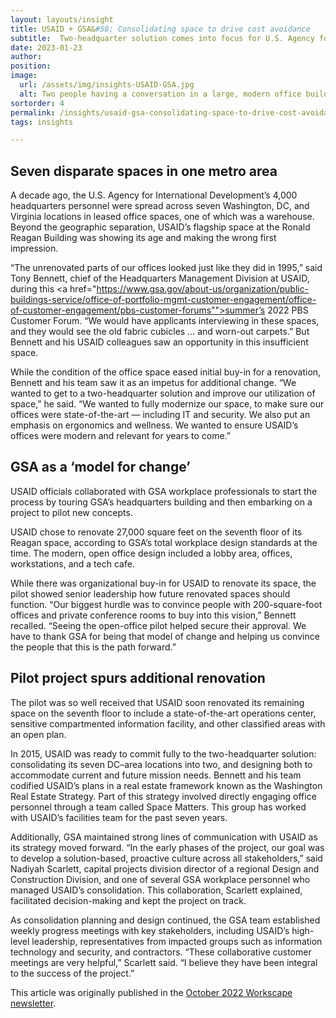 ```yaml
---
layout: layouts/insight
title: USAID + GSA&#58; Consolidating space to drive cost avoidance
subtitle:  Two-headquarter solution comes into focus for U.S. Agency for International Development
date: 2023-01-23
author:
position:
image: 
  url: /assets/img/insights-USAID-GSA.jpg
  alt: Two people having a conversation in a large, modern office building foyer
sortorder: 4
permalink: /insights/usaid-gsa-consolidating-space-to-drive-cost-avoidance/
tags: insights

---
```



## Seven disparate spaces in one metro area

A decade ago, the U.S. Agency for International Development’s 4,000 headquarters personnel were spread across seven Washington, DC, and Virginia locations in leased office spaces, one of which was a warehouse. Beyond the geographic separation, USAID’s flagship space at the Ronald Reagan Building was showing its age and making the wrong first impression.

“The unrenovated parts of our offices looked just like they did in 1995,” said Tony Bennett, chief of the Headquarters Management Division at USAID, during this <a href="https://www.gsa.gov/about-us/organization/public-buildings-service/office-of-portfolio-mgmt-customer-engagement/office-of-customer-engagement/pbs-customer-forums"">summer’s 2022 PBS Customer Forum</a>. “We would have applicants interviewing in these spaces, and they would see the old fabric cubicles … and worn-out carpets.” But Bennett and his USAID colleagues saw an opportunity in this insufficient space.

While the condition of the office space eased initial buy-in for a renovation, Bennett and his team saw it as an impetus for additional change. “We wanted to get to a two-headquarter solution and improve our utilization of space,” he said. “We wanted to fully modernize our space, to make sure our offices were state-of-the-art — including IT and security. We also put an emphasis on ergonomics and wellness. We wanted to ensure USAID’s offices were modern and relevant for years to come.”

## GSA as a ‘model for change’

USAID officials collaborated with GSA workplace professionals to start the process by touring GSA’s headquarters building and then embarking on a project to pilot new concepts.

USAID chose to renovate 27,000 square feet on the seventh floor of its Reagan space, according to GSA’s total workplace design standards at the time. The modern, open office design included a lobby area, offices, workstations, and a tech cafe.

While there was organizational buy-in for USAID to renovate its space, the pilot showed senior leadership how future renovated spaces should function. “Our biggest hurdle was to convince people with 200-square-foot offices and private conference rooms to buy into this vision,” Bennett recalled. “Seeing the open-office pilot helped secure their approval. We have to thank GSA for being that model of change and helping us convince the people that this is the path forward.”

## Pilot project spurs additional renovation

The pilot was so well received that USAID soon renovated its remaining space on the seventh floor to include a state-of-the-art operations center, sensitive compartmented information facility, and other classified areas with an open plan.

In 2015, USAID was ready to commit fully to the two-headquarter solution: consolidating its seven DC–area locations into two, and designing both to accommodate current and future mission needs. Bennett and his team codified USAID’s plans in a real estate framework known as the Washington Real Estate Strategy. Part of this strategy involved directly engaging office personnel through a team called Space Matters. This group has worked with USAID’s facilities team for the past seven years.

Additionally, GSA maintained strong lines of communication with USAID as its strategy moved forward. “In the early phases of the project, our goal was to develop a solution-based, proactive culture across all stakeholders,” said Nadiyah Scarlett, capital projects division director of a regional Design and Construction Division, and one of several GSA workplace personnel who managed USAID’s consolidation. This collaboration, Scarlett explained, facilitated decision-making and kept the project on track.

As consolidation planning and design continued, the GSA team established weekly progress meetings with key stakeholders, including USAID’s high-level leadership, representatives from impacted groups such as information technology and security, and contractors. “These collaborative customer meetings are very helpful,” Scarlett said. “I believe they have been integral to the success of the project.”

This article was originally published in the <a href="https://content.govdelivery.com/accounts/USGSA/bulletins/330e523">October 2022 Workscape newsletter</a>.

